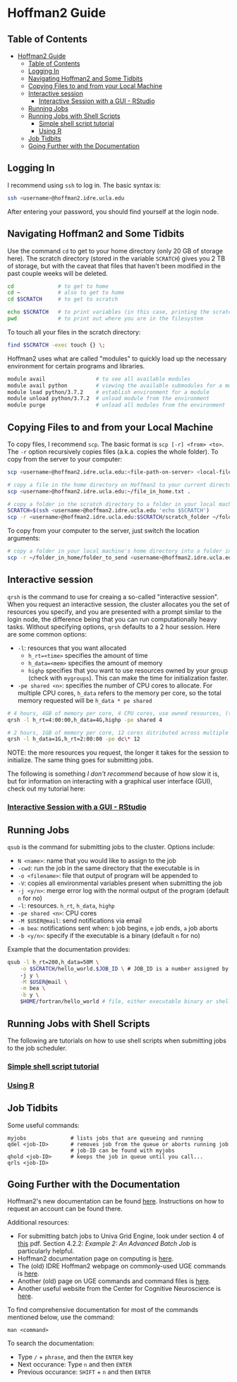 # Hoffman2 Guide
## Table of Contents
- [Hoffman2 Guide](#hoffman2-guide)
  * [Table of Contents](#table-of-contents)
  * [Logging In](#logging-in)
  * [Navigating Hoffman2 and Some Tidbits](#navigating-hoffman2-and-some-tidbits)
  * [Copying Files to and from your Local Machine](#copying-files-to-and-from-your-local-machine)
  * [Interactive session](#interactive-session)
    + [Interactive Session with a GUI - RStudio](#interactive-session-with-a-gui---rstudio)
  * [Running Jobs](#running-jobs)
  * [Running Jobs with Shell Scripts](#running-jobs-with-shell-scripts)
    + [Simple shell script tutorial](#simple-shell-script-tutorial)
    + [Using R](#using-r)
  * [Job Tidbits](#job-tidbits)
  * [Going Further with the Documentation](#going-further-with-the-documentation)
## Logging In
I recommend using `ssh` to log in. The basic syntax is:
```bash
ssh <username>@hoffman2.idre.ucla.edu
```
After entering your password, you should find yourself at the login node.

## Navigating Hoffman2 and Some Tidbits
Use the command `cd` to get to your home directory (only 20 GB of storage here). The scratch directory (stored in the variable `SCRATCH`) gives you 2 TB of storage, but with the caveat that files that haven't been modified in the past couple weeks will be deleted.
```bash
cd              # to get to home
cd ~            # also to get to home
cd $SCRATCH     # to get to scratch

echo $SCRATCH   # to print variables (in this case, printing the scratch directory path)
pwd             # to print out where you are in the filesystem
```

To touch all your files in the scratch directory:
```bash
find $SCRATCH -exec touch {} \;
```

Hoffman2 uses what are called "modules" to quickly load up the necessary environment for certain programs and libraries.
```bash
module avail                # to see all available modules
module avail python         # viewing the available submodules for a module (most modules have various versions as the submodules)
module load python/3.7.2    # establish environment for a module
module unload python/3.7.2  # unload module from the environment
module purge                # unload all modules from the environment
```

## Copying Files to and from your Local Machine
To copy files, I recommend `scp`. The basic format is `scp [-r] <from> <to>`. The `-r` option recursively copies files (a.k.a. copies the whole folder). To copy from the server to your computer:
```bash
scp <username>@hoffman2.idre.ucla.edu:<file-path-on-server> <local-file-path>

# copy a file in the home directory on Hoffman2 to your current directory
scp <username>@hoffman2.idre.ucla.edu:~/file_in_home.txt .

# copy a folder in the scratch directory to a folder in your local machine's home directory
SCRATCH=$(ssh <username>@hoffman2.idre.ucla.edu 'echo $SCRATCH')
scp -r <username>@hoffman2.idre.ucla.edu:$SCRATCH/scratch_folder ~/folder_in_home
```

To copy from your computer to the server, just switch the location arguments:
```bash
# copy a folder in your local machine's home directory into a folder in your home directory on Hoffman2
scp -r ~/folder_in_home/folder_to_send <username>@hoffman2.idre.ucla.edu:~/some_folder
```

## Interactive session
`qrsh` is the command to use for creaing a so-called "interactive session". When you request an interactive session, the cluster allocates you the set of resources you specify, and you are presented with a prompt similar to the login node, the difference being that you can run computationally heavy tasks. Without specifying options, `qrsh` defaults to a 2 hour session. Here are some common options:
 * `-l`: resources that you want allocated
    - `h_rt=<time>` specifies the amount of time
    - `h_data=<mem>` specifies the amount of memory
    - `highp` specifies that you want to use resources owned by your group (check with `mygroups`). This can make the time for initialization faster.
 * `-pe shared <n>`: specifies the number of CPU cores to allocate. For multiple CPU cores, `h_data` refers to the memory per core, so the total memory requested will be `h_data * pe shared`
```bash
# 4 hours, 4GB of memory per core, 4 CPU cores, use owned resources, (total of 16GB memory requested)
qrsh -l h_rt=4:00:00,h_data=4G,highp -pe shared 4

# 2 hours, 1GB of memory per core, 12 cores ditributed across multiple compute nodes
qrsh -l h_data=1G,h_rt=2:00:00 -pe dc\* 12
```
NOTE: the more resources you request, the longer it takes for the session to initialize. The same thing goes for submitting jobs.

The following is something _I don't recommend_ because of how slow it is, but for information on interacting with a graphical user interface (GUI), check out my tutorial here:
### [Interactive Session with a GUI - RStudio](gui.md)

## Running Jobs
`qsub` is the command for submitting jobs to the cluster. Options include:
* `N <name>`: name that you would like to assign to the job
* `-cwd`: run the job in the same directory that the executable is in
* `-o <filename>`: file that output of program will be appended to
* `-V`: copies all environmental variables present when submitting the job
* `-j <y/n>`: merge error log with the normal output of the program (default `n` for no) 
* `-l`: resources. `h_rt`, `h_data`, `highp`
* `-pe shared <n>`: CPU cores
* `-M $USER@mail`: send notifications via email
* `-m bea`: notifications sent when: `b` job begins, `e` job ends, `a` job aborts
* `-b <y/n>`: specify if the executable is a binary (default `n` for no)

Example that the documentation provides:
```bash
qsub -l h_rt=200,h_data=50M \
    -o $SCRATCH/hello_world.$JOB_ID \ # JOB_ID is a number assigned by the job scheduler
    -j y \
    -M $USER@mail \
    -m bea \
    -b y \
    $HOME/fortran/hello_world # file, either executable binary or shell script
```

## Running Jobs with Shell Scripts
The following are tutorials on how to use shell scripts when submitting jobs to the job scheduler.
### [Simple shell script tutorial](shell.md)
### [Using R](shell_R.md)

## Job Tidbits
Some useful commands:
```shell
myjobs              # lists jobs that are queueing and running
qdel <job-ID>       # removes job from the queue or aborts running job
                    # job-ID can be found with myjobs
qhold <job-ID>      # keeps the job in queue until you call...
qrls <job-ID>
```
## Going Further with the Documentation
Hoffman2's new documentation can be found [here](https://www.hoffman2.idre.ucla.edu/). Instructions on how to request an account can be found there.

Additional resources:
* For submitting batch jobs to Univa Grid Engine, look under section 4 of [this](http://www.univa.com/resources/files/univa_user_guide_univa__grid_engine_854.pdf) pdf. Section 4.2.2: _Example 2: An Advanced Batch Job_ is particularly helpful.
* Hoffman2 documentation page on computing is [here](https://www.hoffman2.idre.ucla.edu/Using-H2/Computing/Computing.html).
* The (old) IDRE Hoffman2 webpage on commonly-used UGE commands is [here](http://web.archive.org/web/20170226162759/https://www.hoffman2.idre.ucla.edu/computing/sge/).
* Another (old) page on UGE commands and command files is [here](http://web.archive.org/web/20170517201108/http://www.hoffman2.idre.ucla.edu/computing/running/#Build_a_UGE_command_file_for_your_job_and_use_UGE_commands_directly).
* Another useful website from the Center for Cognitive Neuroscience is [here](https://www.ccn.ucla.edu/wiki/index.php/Hoffman2).

To find comprehensive documentation for most of the commands mentioned below, use the command:
```
man <command>
```
To search the documentation:
* Type `/` + `phrase`, and then the `ENTER` key
* Next occurance: Type `n` and then `ENTER`
* Previous occurance: `SHIFT` + `n` and then `ENTER`